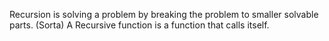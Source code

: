 Recursion is solving a problem by breaking the problem to smaller solvable parts. (Sorta)
A Recursive function is a function that calls itself.
